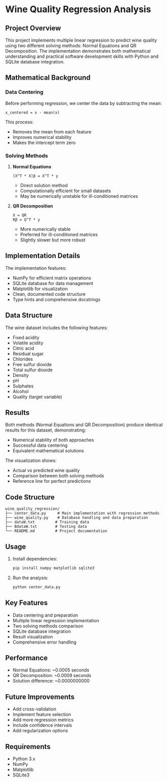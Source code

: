 # Wine Quality Regression Analysis

## Project Overview
This project implements multiple linear regression to predict wine quality using two different solving methods: Normal Equations and QR Decomposition. The implementation demonstrates both mathematical understanding and practical software development skills with Python and SQLite database integration.

## Mathematical Background

### Data Centering
Before performing regression, we center the data by subtracting the mean:
```
x_centered = x - mean(x)
```
This process:
- Removes the mean from each feature
- Improves numerical stability
- Makes the intercept term zero

### Solving Methods
1. **Normal Equations**
   ```
   (X^T * X)β = X^T * y
   ```
   - Direct solution method
   - Computationally efficient for small datasets
   - May be numerically unstable for ill-conditioned matrices

2. **QR Decomposition**
   ```
   X = QR
   Rβ = Q^T * y
   ```
   - More numerically stable
   - Preferred for ill-conditioned matrices
   - Slightly slower but more robust

## Implementation Details

The implementation features:
- NumPy for efficient matrix operations
- SQLite database for data management
- Matplotlib for visualization
- Clean, documented code structure
- Type hints and comprehensive docstrings

## Data Structure
The wine dataset includes the following features:
- Fixed acidity
- Volatile acidity
- Citric acid
- Residual sugar
- Chlorides
- Free sulfur dioxide
- Total sulfur dioxide
- Density
- pH
- Sulphates
- Alcohol
- Quality (target variable)

## Results
Both methods (Normal Equations and QR Decomposition) produce identical results for this dataset, demonstrating:
- Numerical stability of both approaches
- Successful data centering
- Equivalent mathematical solutions

The visualization shows:
- Actual vs predicted wine quality
- Comparison between both solving methods
- Reference line for perfect predictions

## Code Structure
```
wine_quality_regression/
├── center_data.py     # Main implementation with regression methods
├── wine_quality.py    # Database handling and data preparation
├── dataW.txt         # Training data
├── BdataW.txt        # Testing data
└── README.md         # Project documentation
```

## Usage

1. Install dependencies:
   ```bash
   pip install numpy matplotlib sqlite3
   ```

2. Run the analysis:
   ```bash
   python center_data.py
   ```

## Key Features
- Data centering and preparation
- Multiple linear regression implementation
- Two solving methods comparison
- SQLite database integration
- Result visualization
- Comprehensive error handling

## Performance
- Normal Equations: ~0.0005 seconds
- QR Decomposition: ~0.0009 seconds
- Solution difference: ~0.0000000000

## Future Improvements
- Add cross-validation
- Implement feature selection
- Add more regression metrics
- Include confidence intervals
- Add regularization options

## Requirements
- Python 3.x
- NumPy
- Matplotlib
- SQLite3
